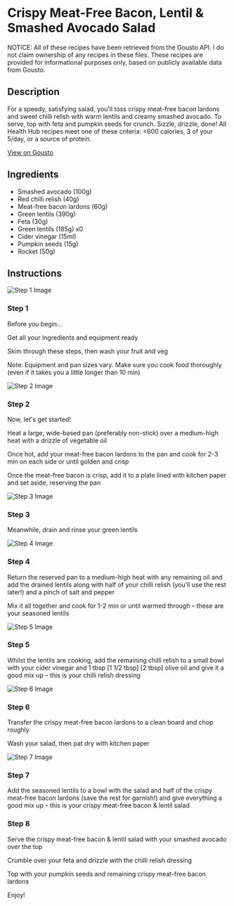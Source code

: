# Crispy Meat-Free Bacon, Lentil & Smashed Avocado Salad

NOTICE: All of these recipes have been retrieved from the Gousto API. I do not claim ownership of any recipes in these files. These recipes are provided for informational purposes only, based on publicly available data from Gousto.

## Description

For a speedy, satisfying salad, you'll toss crispy meat-free bacon lardons and sweet chilli relish with warm lentils and creamy smashed avocado. To serve, top with feta and pumpkin seeds for crunch. Sizzle, drizzle, done! All Health Hub recipes meet one of these criteria: <600 calories, 3 of your 5/day, or a source of protein.

[View on Gousto](https://www.gousto.co.uk/recipes/cookbook/crispy-meat-free-bacon-lentil-avocado-salad)

## Ingredients

- Smashed avocado (100g)
- Red chilli relish (40g)
- Meat-free bacon lardons (60g)
- Green lentils (390g)
- Feta (30g)
- Green lentils (185g) x0
- Cider vinegar (15ml)
- Pumpkin seeds (15g)
- Rocket (50g)

## Instructions

![Step 1 Image](https://production-media.gousto.co.uk/cms/recipe-step-image/Admin10mm-Step-1-1657628801444-x200.jpg)

### Step 1

Before you begin...

Get all your ingredients and equipment ready

Skim through these steps, then wash your fruit and veg

Note: Equipment and pan sizes vary. Make sure you cook food thoroughly (even if it takes you a little longer than 10 min)

![Step 2 Image](https://production-media.gousto.co.uk/cms/recipe-step-image/step-2-1695992422412-x200.jpg)

### Step 2

Now, let's get started!

Heat a large, wide-based pan (preferably non-stick) over a medium-high heat with a drizzle of vegetable oil

Once hot, add your meat-free bacon lardons to the pan and cook for 2-3 min on each side or until golden and crisp

Once the meat-free bacon is crisp, add it to a plate lined with kitchen paper and set aside, reserving the pan

![Step 3 Image](https://production-media.gousto.co.uk/cms/recipe-step-image/step-3-1657628810344-x200.jpg)

### Step 3

Meanwhile, drain and rinse your green lentils

![Step 4 Image](https://production-media.gousto.co.uk/cms/recipe-step-image/step-4-1657628818417-x200.jpg)

### Step 4

Return the reserved pan to a medium-high heat with any remaining oil and add the drained lentils along with half of your chilli relish (you'll use the rest later!) and a pinch of salt and pepper

Mix it all together and cook for 1-2 min or until warmed through – these are your seasoned lentils

![Step 5 Image](https://production-media.gousto.co.uk/cms/recipe-step-image/step-5-1657628821912-x200.jpg)

### Step 5

Whilst the lentils are cooking, add the remaining chilli relish to a small bowl with your cider vinegar and 1 tbsp <span class="text-purple">[1 1/2 tbsp]</span> <span class="text-danger">[2 tbsp]</span> olive oil and give it a good mix up – this is your chilli relish dressing

![Step 6 Image](https://production-media.gousto.co.uk/cms/recipe-step-image/step-6-copy-1690275290130-x200.jpg)

### Step 6

Transfer the crispy meat-free bacon lardons to a clean board and chop roughly

Wash your salad, then pat dry with kitchen paper

![Step 7 Image](https://production-media.gousto.co.uk/cms/recipe-step-image/step-7-1695992411807-x200.jpg)

### Step 7

Add the seasoned lentils to a bowl with the salad and half of the crispy meat-free bacon lardons (save the rest for garnish!) and give everything a good mix up – this is your crispy meat-free bacon & lentil salad

### Step 8

Serve the crispy meat-free bacon & lentil salad with your smashed avocado over the top

Crumble over your feta and drizzle with the chilli relish dressing

Top with your pumpkin seeds and remaining crispy meat-free bacon lardons

Enjoy!

